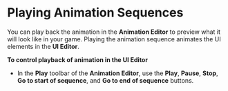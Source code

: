# Playing Animation Sequences<a name="ui-animation-playing"></a>

You can play back the animation in the **Animation Editor** to preview what it will look like in your game\. Playing the animation sequence animates the UI elements in the **UI Editor**\.

**To control playback of animation in the UI Editor**
+ In the **Play** toolbar of the **Animation Editor**, use the **Play**, **Pause**, **Stop**, **Go to start of sequence**, and **Go to end of sequence** buttons\.